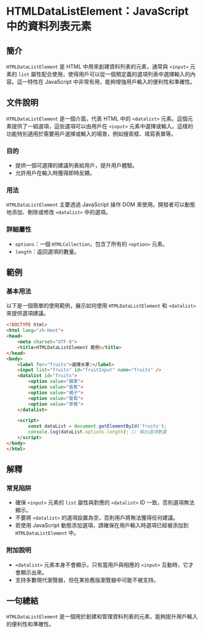 <!--
Meta Description: # HTMLDataListElement：JavaScript 中的資料列表元素 ## 簡介 `HTMLDataListElement` 是 HTML 中用來創建資料列表的元素，通常與 `<input>` 元素的 `list` 屬性配合使用，使得用戶可以從一個預定義的選項列表中選擇輸入的內容。這一...
Meta Keywords: datalist, htmldatalistelement, html, option, input
-->

# HTMLDataListElement：JavaScript 中的資料列表元素

## 簡介
`HTMLDataListElement` 是 HTML 中用來創建資料列表的元素，通常與 `<input>` 元素的 `list` 屬性配合使用，使得用戶可以從一個預定義的選項列表中選擇輸入的內容。這一特性在 JavaScript 中非常有用，能夠增強用戶輸入的便利性和準確性。

## 文件說明
`HTMLDataListElement` 是一個介面，代表 HTML 中的 `<datalist>` 元素。這個元素提供了一組選項，這些選項可以由用戶在 `<input>` 元素中選擇或輸入。這樣的功能特別適用於需要用戶選擇或輸入的場景，例如搜索框、填寫表單等。

### 目的
- 提供一個可選擇的建議列表給用戶，提升用戶體驗。
- 允許用戶在輸入時獲得即時反饋。

### 用法
`HTMLDataListElement` 主要透過 JavaScript 操作 DOM 來使用。開發者可以動態地添加、刪除或修改 `<datalist>` 中的選項。

### 詳細屬性
- `options`：一個 `HTMLCollection`，包含了所有的 `<option>` 元素。
- `length`：返回選項的數量。

## 範例
### 基本用法
以下是一個簡單的使用範例，展示如何使用 `HTMLDataListElement` 和 `<datalist>` 來提供選項建議。

```html
<!DOCTYPE html>
<html lang="zh-Hant">
<head>
    <meta charset="UTF-8">
    <title>HTMLDataListElement 範例</title>
</head>
<body>
    <label for="fruits">選擇水果:</label>
    <input list="fruits" id="fruitInput" name="fruits" />
    <datalist id="fruits">
        <option value="蘋果">
        <option value="香蕉">
        <option value="橘子">
        <option value="葡萄">
        <option value="草莓">
    </datalist>

    <script>
        const dataList = document.getElementById('fruits');
        console.log(dataList.options.length); // 輸出選項數量
    </script>
</body>
</html>
```

## 解釋
### 常見陷阱
- 確保 `<input>` 元素的 `list` 屬性與對應的 `<datalist>` ID 一致，否則選項無法顯示。
- 不要將 `<datalist>` 的選項設置為空，否則用戶將無法獲得任何建議。
- 若使用 JavaScript 動態添加選項，請確保在用戶輸入時選項已經被添加到 `HTMLDataListElement` 中。

### 附加說明
- `<datalist>` 元素本身不會顯示，只有當用戶與相應的 `<input>` 互動時，它才會顯示出來。
- 支持多數現代瀏覽器，但在某些舊版瀏覽器中可能不被支持。

## 一句總結
`HTMLDataListElement` 是一個用於創建和管理資料列表的元素，能夠提升用戶輸入的便利性和準確性。